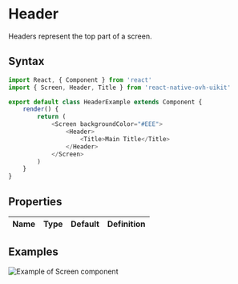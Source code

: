 # Header

Headers represent the top part of a screen.

## Syntax

```javascript
import React, { Component } from 'react'
import { Screen, Header, Title } from 'react-native-ovh-uikit'

export default class HeaderExample extends Component {
    render() {
        return (
            <Screen backgroundColor="#EEE">
                <Header>
                    <Title>Main Title</Title>
                </Header>
            </Screen>
        )
    }
}
```

## Properties

| Name | Type | Default | Definition |
| - | - | - | - |

## Examples

![Example of Screen component](https://github.com/cygy/ovh-ui-kit-documentation/blob/react-native/src/assets/components/example.png)